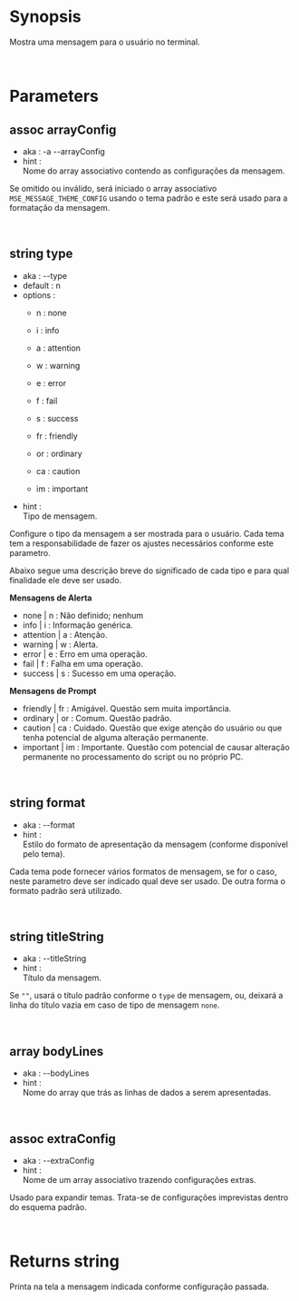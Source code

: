 # Synopsis

Mostra uma mensagem para o usuário no terminal.



&nbsp;

# Parameters

## assoc arrayConfig

- aka       : -a --arrayConfig
- hint      :  
  Nome do array associativo contendo as configurações da mensagem.

Se omitido ou inválido, será iniciado o array associativo 
`MSE_MESSAGE_THEME_CONFIG` usando o tema padrão e este será usado para a 
formatação da mensagem.


&nbsp;

## string type

- aka       : --type
- default   : n
- options   : 
  - n   : none
  - i   : info
  - a   : attention
  - w   : warning
  - e   : error
  - f   : fail
  - s   : success

  - fr  : friendly
  - or  : ordinary
  - ca  : caution
  - im  : important
- hint      :  
  Tipo de mensagem.

Configure o tipo da mensagem a ser mostrada para o usuário.
Cada tema tem a responsabilidade de fazer os ajustes necessários conforme este 
parametro.

Abaixo segue uma descrição breve do significado de cada tipo e para qual 
finalidade ele deve ser usado.

**Mensagens de Alerta**

- none      | n   : Não definido; nenhum
- info      | i   : Informação genérica.
- attention | a   : Atenção.
- warning   | w   : Alerta.
- error     | e   : Erro em uma operação.
- fail      | f   : Falha em uma operação.
- success   | s   : Sucesso em uma operação.


**Mensagens de Prompt**

- friendly  | fr  : Amigável. Questão sem muita importância.
- ordinary  | or  : Comum. Questão padrão.
- caution   | ca  : Cuidado. Questão que exige atenção do usuário ou 
                    que tenha potencial de alguma alteração permanente.
- important | im  : Importante. Questão com potencial de causar alteração
                    permanente no processamento do script ou no próprio PC.


&nbsp;

## string format

- aka       : --format
- hint      :  
  Estilo do formato de apresentação da mensagem (conforme disponível pelo 
  tema).

Cada tema pode fornecer vários formatos de mensagem, se for o caso, neste
parametro deve ser indicado qual deve ser usado. De outra forma o formato 
padrão será utilizado.


&nbsp;

## string titleString

- aka       : --titleString
- hint      :  
  Título da mensagem.

Se `""`, usará o título padrão conforme o `type` de mensagem, ou, deixará a
linha do título vazia em caso de tipo de mensagem `none`.


&nbsp;

## array bodyLines

- aka       : --bodyLines
- hint      :  
  Nome do array que trás as linhas de dados a serem apresentadas.


&nbsp;

## assoc extraConfig

- aka       : --extraConfig
- hint      :  
  Nome de um array associativo trazendo configurações extras. 

Usado para expandir temas.
Trata-se de configurações imprevistas dentro do esquema padrão.



&nbsp;

# Returns string

Printa na tela a mensagem indicada conforme configuração passada.